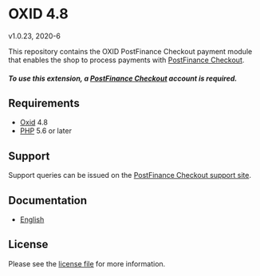 # OXID 4.8

v1.0.23, 2020-6

This repository contains the OXID  PostFinance Checkout payment module that enables the shop to process payments with [PostFinance Checkout](https://www.postfinance.ch/checkout).

##### To use this extension, a [PostFinance Checkout](https://www.postfinance.ch/checkout) account is required.

## Requirements

* [Oxid](https://www.oxid-esales.com/) 4.8
* [PHP](http://php.net/) 5.6 or later

## Support

Support queries can be issued on the [PostFinance Checkout support site](https://www.postfinance.ch/en/business/support/written-contact/contact-form.html).

## Documentation

* [English](https://plugin-documentation.postfinance-checkout.ch/pfpayments/oxid-4.8/1.0.23/docs/en/documentation.html)

## License

Please see the [license file](https://github.com/pfpayments/oxid-4.8/blob/1.0.23/LICENSE) for more information.